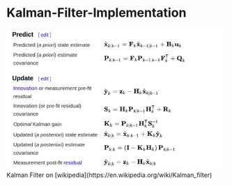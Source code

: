 # Kalman-Filter-Implementation
<img src="equations.png" alt="Kalman Filter" title="Kalman Filter">
<br >
Kalman Filter on [wikipedia](https://en.wikipedia.org/wiki/Kalman_filter)
